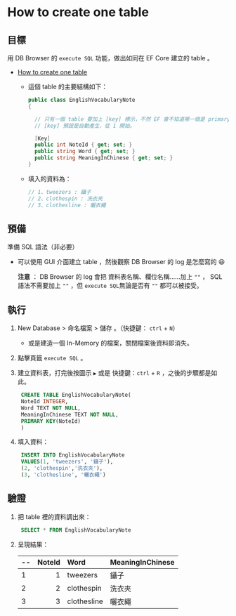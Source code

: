 # How to create one table


## 目標


用 DB Browser 的 `execute SQL` 功能，做出如同在 EF Core 建立的 table 。

  * [How to create one table](https://github.com/LPenny-github/CellPhoneAppNotepad/blob/main/Entity-Framework-Core/Sqlite/Model/Create-one-table.md)

    * 這個 table 的主要結構如下：

      ```csharp
      public class EnglishVocabularyNote
      {
    
        // 只有一個 table 要加上 [key] 標示，不然 EF 會不知道哪一個是 primary key 或是 根本沒有 primary key 。
        // [key] 預設是自動產生，從 1 開始。
    
        [Key] 
        public int NoteId { get; set; }
        public string Word { get; set; }
        public string MeaningInChinese { get; set; }
      }
      ```
    * 填入的資料為：

      ```csharp
      // 1、tweezers : 鑷子
      // 2、clothespin : 洗衣夾
      // 3、clothesline : 曬衣繩
      ```


## 預備


準備 SQL 語法（非必要）

  * 可以使用 GUI 介面建立 table ，然後觀察 DB Browser 的 log 是怎麼寫的 😆

    **注意** ： DB Browser 的 log 會把 資料表名稱、欄位名稱......加上 `""` ， SQL 語法不需要加上 `""` ，但 `execute SQL`無論是否有 `""` 都可以被接受。


## 執行


1. New Database > 命名檔案 > 儲存 。（快捷鍵： `ctrl` + `N`）

   * 或是建造一個 In-Memory 的檔案，關閉檔案後資料即消失。  

1. 點擊頁籤 `execute SQL` 。

1. 建立資料表，打完後按圖示 `▶` 或是 快捷鍵：`ctrl` + `R` ，之後的步驟都是如此。

   ```sql
    CREATE TABLE EnglishVocabularyNote(
	NoteId INTEGER,
	Word TEXT NOT NULL,
	MeaningInChinese TEXT NOT NULL,
	PRIMARY KEY(NoteId)
    )
   ```

1. 填入資料：

   ```sql
    INSERT INTO EnglishVocabularyNote
    VALUES(1, 'tweezers', '鑷子'),
    (2, 'clothespin','洗衣夾'),
    (3, 'clothesline', '曬衣繩')
   ```



## 驗證


1. 把 table 裡的資料調出來：

   ```sql
    SELECT * FROM EnglishVocabularyNote
   ```


1. 呈現結果：

    --|NoteId|Word|MeaningInChinese
    --|------:|:-----------|:-------------
    1 |1     |tweezers   |  鑷子
    2 |2     |clothespin |	洗衣夾
    3 |3     |clothesline|	曬衣繩